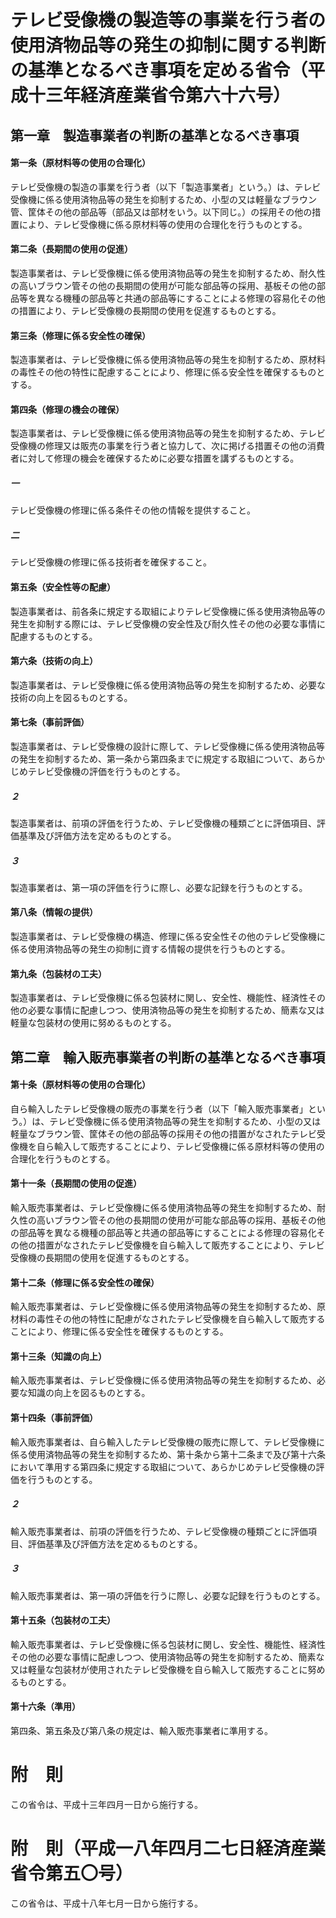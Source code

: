 # テレビ受像機の製造等の事業を行う者の使用済物品等の発生の抑制に関する判断の基準となるべき事項を定める省令（平成十三年経済産業省令第六十六号）
## 第一章　製造事業者の判断の基準となるべき事項
#### 第一条（原材料等の使用の合理化）
テレビ受像機の製造の事業を行う者（以下「製造事業者」という。）は、テレビ受像機に係る使用済物品等の発生を抑制するため、小型の又は軽量なブラウン管、筐体その他の部品等（部品又は部材をいう。以下同じ。）の採用その他の措置により、テレビ受像機に係る原材料等の使用の合理化を行うものとする。
#### 第二条（長期間の使用の促進）
製造事業者は、テレビ受像機に係る使用済物品等の発生を抑制するため、耐久性の高いブラウン管その他の長期間の使用が可能な部品等の採用、基板その他の部品等を異なる機種の部品等と共通の部品等にすることによる修理の容易化その他の措置により、テレビ受像機の長期間の使用を促進するものとする。
#### 第三条（修理に係る安全性の確保）
製造事業者は、テレビ受像機に係る使用済物品等の発生を抑制するため、原材料の毒性その他の特性に配慮することにより、修理に係る安全性を確保するものとする。
#### 第四条（修理の機会の確保）
製造事業者は、テレビ受像機に係る使用済物品等の発生を抑制するため、テレビ受像機の修理又は販売の事業を行う者と協力して、次に掲げる措置その他の消費者に対して修理の機会を確保するために必要な措置を講ずるものとする。
##### 一
テレビ受像機の修理に係る条件その他の情報を提供すること。
##### 二
テレビ受像機の修理に係る技術者を確保すること。
#### 第五条（安全性等の配慮）
製造事業者は、前各条に規定する取組によりテレビ受像機に係る使用済物品等の発生を抑制する際には、テレビ受像機の安全性及び耐久性その他の必要な事情に配慮するものとする。
#### 第六条（技術の向上）
製造事業者は、テレビ受像機に係る使用済物品等の発生を抑制するため、必要な技術の向上を図るものとする。
#### 第七条（事前評価）
製造事業者は、テレビ受像機の設計に際して、テレビ受像機に係る使用済物品等の発生を抑制するため、第一条から第四条までに規定する取組について、あらかじめテレビ受像機の評価を行うものとする。
##### ２
製造事業者は、前項の評価を行うため、テレビ受像機の種類ごとに評価項目、評価基準及び評価方法を定めるものとする。
##### ３
製造事業者は、第一項の評価を行うに際し、必要な記録を行うものとする。
#### 第八条（情報の提供）
製造事業者は、テレビ受像機の構造、修理に係る安全性その他のテレビ受像機に係る使用済物品等の発生の抑制に資する情報の提供を行うものとする。
#### 第九条（包装材の工夫）
製造事業者は、テレビ受像機に係る包装材に関し、安全性、機能性、経済性その他の必要な事情に配慮しつつ、使用済物品等の発生を抑制するため、簡素な又は軽量な包装材の使用に努めるものとする。
## 第二章　輸入販売事業者の判断の基準となるべき事項
#### 第十条（原材料等の使用の合理化）
自ら輸入したテレビ受像機の販売の事業を行う者（以下「輸入販売事業者」という。）は、テレビ受像機に係る使用済物品等の発生を抑制するため、小型の又は軽量なブラウン管、筐体その他の部品等の採用その他の措置がなされたテレビ受像機を自ら輸入して販売することにより、テレビ受像機に係る原材料等の使用の合理化を行うものとする。
#### 第十一条（長期間の使用の促進）
輸入販売事業者は、テレビ受像機に係る使用済物品等の発生を抑制するため、耐久性の高いブラウン管その他の長期間の使用が可能な部品等の採用、基板その他の部品等を異なる機種の部品等と共通の部品等にすることによる修理の容易化その他の措置がなされたテレビ受像機を自ら輸入して販売することにより、テレビ受像機の長期間の使用を促進するものとする。
#### 第十二条（修理に係る安全性の確保）
輸入販売事業者は、テレビ受像機に係る使用済物品等の発生を抑制するため、原材料の毒性その他の特性に配慮がなされたテレビ受像機を自ら輸入して販売することにより、修理に係る安全性を確保するものとする。
#### 第十三条（知識の向上）
輸入販売事業者は、テレビ受像機に係る使用済物品等の発生を抑制するため、必要な知識の向上を図るものとする。
#### 第十四条（事前評価）
輸入販売事業者は、自ら輸入したテレビ受像機の販売に際して、テレビ受像機に係る使用済物品等の発生を抑制するため、第十条から第十二条まで及び第十六条において準用する第四条に規定する取組について、あらかじめテレビ受像機の評価を行うものとする。
##### ２
輸入販売事業者は、前項の評価を行うため、テレビ受像機の種類ごとに評価項目、評価基準及び評価方法を定めるものとする。
##### ３
輸入販売事業者は、第一項の評価を行うに際し、必要な記録を行うものとする。
#### 第十五条（包装材の工夫）
輸入販売事業者は、テレビ受像機に係る包装材に関し、安全性、機能性、経済性その他の必要な事情に配慮しつつ、使用済物品等の発生を抑制するため、簡素な又は軽量な包装材が使用されたテレビ受像機を自ら輸入して販売することに努めるものとする。
#### 第十六条（準用）
第四条、第五条及び第八条の規定は、輸入販売事業者に準用する。
# 附　則
この省令は、平成十三年四月一日から施行する。
# 附　則（平成一八年四月二七日経済産業省令第五〇号）
この省令は、平成十八年七月一日から施行する。
